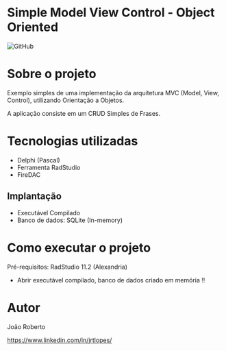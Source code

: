 # Simple Model View Control - Object Oriented 
![GitHub](https://img.shields.io/github/license/jrdevlopes/SimpleMVC_OO)

# Sobre o projeto

Exemplo simples de uma implementação da arquitetura MVC (Model, View, Control), utilizando Orientação a Objetos.

A aplicação consiste em um CRUD Simples de Frases.

# Tecnologias utilizadas
- Delphi (Pascal)
- Ferramenta RadStudio
- FireDAC

## Implantação
- Executável Compilado
- Banco de dados: SQLite (In-memory)

# Como executar o projeto
Pré-requisitos: RadStudio 11.2 (Alexandria)
- Abrir executável compilado, banco de dados criado em memória !!

# Autor
João Roberto

https://www.linkedin.com/in/jrtlopes/
